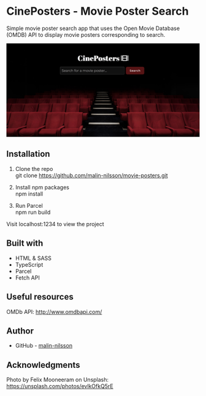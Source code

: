 # CinePosters - Movie Poster Search
Simple movie poster search app that uses the Open Movie Database (OMDB) API to display movie posters corresponding to search. 

![](src/assets/screenshot.jpg)


## Installation
1. Clone the repo\
git clone https://github.com/malin-nilsson/movie-posters.git

2. Install npm packages\
npm install

3. Run Parcel\
npm run build

Visit localhost:1234 to view the project

## Built with
- HTML & SASS
- TypeScript
- Parcel
- Fetch API

## Useful resources
OMDb API:
http://www.omdbapi.com/

## Author
- GitHub - [malin-nilsson](https://github.com/malin-nilsson)

## Acknowledgments
Photo by Felix Mooneeram on Unsplash:
https://unsplash.com/photos/evlkOfkQ5rE
  


